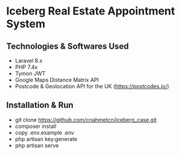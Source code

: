 # Iceberg Real Estate Appointment System 

## Technologies & Softwares Used 
- Laravel 8.x
- PHP 7.4x
- Tymon JWT
- Google Maps Distance Matrix API
- Postcode & Geolocation API for the UK (https://postcodes.io/)
## Installation & Run
- git clone https://github.com/cnahmetcn/iceberg_case.git
- composer install
- copy .env.example .env
- php artisan key:generate
- php artisan serve

 